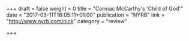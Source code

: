 +++
draft = false
weight = 0
title = "Cormac McCarthy's 'Child of God'"
date = "2017-03-11T16:05:11+01:00"
publication = "NYRB"
link = "http://www.nyrb.com/nick"
category = "review"

+++

